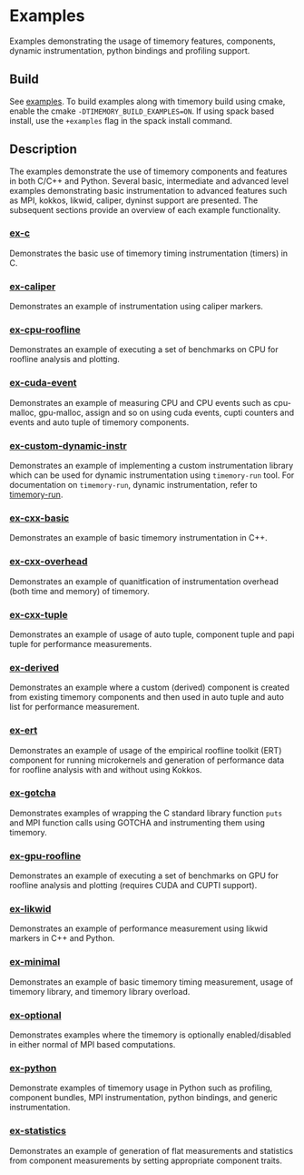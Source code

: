 # Examples

Examples demonstrating the usage of timemory features, components, dynamic instrumentation, python bindings and profiling support.

## Build

See [examples](../README.md##Build). To build examples along with timemory build using cmake, enable the cmake `-DTIMEMORY_BUILD_EXAMPLES=ON`. If using spack based install, use the `+examples` flag in the spack install command.

## Description

The examples demonstrate the use of timemory components and features in both C/C++ and Python. Several basic, intermediate and advanced level examples demonstrating basic instrumentation to advanced features such as MPI, kokkos, likwid, caliper, dyninst support are presented. The subsequent sections provide an overview of each example functionality.

### [ex-c](ex-c/README.md)

Demonstrates the basic use of timemory timing instrumentation (timers) in C.

### [ex-caliper](ex-caliper/README.md)

Demonstrates an example of instrumentation using caliper markers.

### [ex-cpu-roofline](ex-cpu-roofline/README.md)

Demonstrates an example of executing a set of benchmarks on CPU for roofline analysis and plotting.

### [ex-cuda-event](ex-cuda-event/README.md)

Demonstrates an example of measuring CPU and CPU events such as cpu-malloc, gpu-malloc, assign and so on using cuda events, cupti counters and events and auto tuple of timemory components.

### [ex-custom-dynamic-instr](ex-custom-dynamic-instr/README.md)

Demonstrates an example of implementing a custom instrumentation library which can be used for dynamic instrumentation using `timemory-run` tool. For documentation on `timemory-run`, dynamic instrumentation, refer to [timemory-run](../source/tools/timemory-run/README.md).

### [ex-cxx-basic](ex-cxx-basic/README.md)

Demonstrates an example of basic timemory instrumentation in C++.

### [ex-cxx-overhead](ex-cxx-overhead/README.md)

Demonstrates an example of quanitfication of instrumentation overhead (both time and memory) of timemory.

### [ex-cxx-tuple](ex-cxx-tuple/README.md)

Demonstrates an example of usage of auto tuple, component tuple and papi tuple for performance measurements.

### [ex-derived](ex-derived/README.md)

Demonstrates an example where a custom (derived) component is created from existing timemory components and then used in auto tuple and auto list for performance measurement.

### [ex-ert](ex-ert/README.md)

Demonstrates an example of usage of the empirical roofline toolkit (ERT) component for running microkernels and generation of performance data for roofline analysis with and without using Kokkos.

### [ex-gotcha](ex-gotcha/README.md)

Demonstrates examples of wrapping the C standard library function `puts` and MPI function calls using GOTCHA and instrumenting them using timemory.

### [ex-gpu-roofline](ex-gpu-roofline/README.md)

Demonstrates an example of executing a set of benchmarks on GPU for roofline analysis and plotting (requires CUDA and CUPTI support).

### [ex-likwid](ex-likwid/README.md)

Demonstrates an example of performance measurement using likwid markers in C++ and Python.

### [ex-minimal](ex-minimal/README.md)

Demonstrates an example of basic timemory timing measurement, usage of timemory library, and timemory library overload.

### [ex-optional](ex-optional/README.md)

Demonstrates examples where the timemory is optionally enabled/disabled in either normal of MPI based computations.

### [ex-python](ex-python/README.md)

Demonstrate examples of timemory usage in Python such as profiling, component bundles, MPI instrumentation, python bindings, and generic instrumentation.

### [ex-statistics](ex-statistics/README.md)

Demonstrates an example of generation of flat measurements and statistics from component measurements by setting appropriate component traits.
